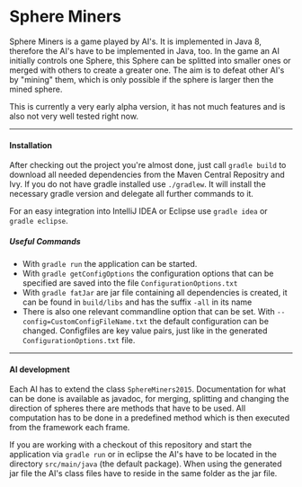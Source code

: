 # Sphere Miners
Sphere Miners is a game played by AI's. It is implemented in Java 8, therefore the AI's have to be
implemented in Java, too. In the game an AI initially controls one Sphere, this Sphere can be splitted
into smaller ones or merged with others to create a greater one. The aim is to defeat other AI's by
"mining" them, which is only possible if the sphere is larger then the mined sphere.

This is currently a very early alpha version, it has not much features and is also not very well tested right now.
* * *

#### Installation
After checking out the project you're almost done, just call `gradle build` to download all needed dependencies
from the Maven Central Repositry and Ivy. If you do not have gradle installed use `./gradlew`. It will install
the necessary gradle version and delegate all further commands to it.

For an easy integration into IntelliJ IDEA or Eclipse use `gradle idea` or `gradle eclipse`.

##### Useful Commands
* With `gradle run` the application can be started.
* With `gradle getConfigOptions` the configuration options that can be specified are saved into the file 
`ConfigurationOptions.txt`
* With `gradle fatJar` are jar file containing all dependencies is created, it can be found in `build/libs`
and has the suffix `-all` in its name
* There is also one relevant commandline option that can be set. With `--config=CustomConfigFileName.txt`
the default configuration can be changed. Configfiles are key value pairs, just like in the generated
`ConfigurationOptions.txt` file.

* * *

#### AI development
Each AI has to extend the class `SphereMiners2015`. Documentation for what can be done is available as javadoc,
for merging, splitting and changing the direction of spheres there are methods that have to be used. All computation
has to be done in a predefined method which is then executed from the framework each frame.

If you are working with a checkout of this repository and start the application via `gradle run` or in eclipse the
AI's have to be located in the directory `src/main/java` (the default package). When using the generated jar file
the AI's class files have to reside in the same folder as the jar file.


